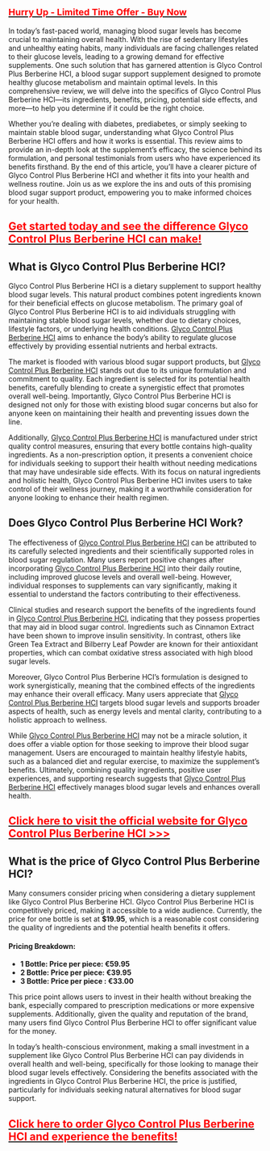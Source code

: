 <h2 style="text-align: left;" data-id="0"><a href="https://sale365day.com/get-glyco-control-berberine"><span style="font-size: large;"><strong><span style="color: red;">Hurry Up - Limited Time Offer - Buy Now</span></strong></span></a></h2>
<p>In today&rsquo;s fast-paced world, managing blood sugar levels has become crucial to maintaining overall health. With the rise of sedentary lifestyles and unhealthy eating habits, many individuals are facing challenges related to their glucose levels, leading to a growing demand for effective supplements. One such solution that has garnered attention is Glyco Control Plus Berberine HCI, a blood sugar support supplement designed to promote healthy glucose metabolism and maintain optimal levels. In this comprehensive review, we will delve into the specifics of Glyco Control Plus Berberine HCI&mdash;its ingredients, benefits, pricing, potential side effects, and more&mdash;to help you determine if it could be the right choice.&nbsp;</p>
<p>Whether you&rsquo;re dealing with diabetes, prediabetes, or simply seeking to maintain stable blood sugar, understanding what Glyco Control Plus Berberine HCI offers and how it works is essential. This review aims to provide an in-depth look at the supplement&rsquo;s efficacy, the science behind its formulation, and personal testimonials from users who have experienced its benefits firsthand. By the end of this article, you&rsquo;ll have a clearer picture of Glyco Control Plus Berberine HCI and whether it fits into your health and wellness routine. Join us as we explore the ins and outs of this promising blood sugar support product, empowering you to make informed choices for your health.</p>
<h2 style="text-align: left;" data-id="0"><strong><a href="https://sale365day.com/get-glyco-control-berberine" target="_blank" rel="sponsored noopener"><span style="color: red;">Get started today and see the difference Glyco Control Plus Berberine HCI can make!</span></a></strong></h2>
<h2><strong>What is Glyco Control Plus Berberine HCI?</strong></h2>
<p>Glyco Control Plus Berberine HCI is a dietary supplement to support healthy blood sugar levels. This natural product combines potent ingredients known for their beneficial effects on glucose metabolism. The primary goal of Glyco Control Plus Berberine HCI is to aid individuals struggling with maintaining stable blood sugar levels, whether due to dietary choices, lifestyle factors, or underlying health conditions. <a href="https://groups.google.com/g/glyco-control-plus-berberine-hci">Glyco Control Plus Berberine HCI</a> aims to enhance the body&rsquo;s ability to regulate glucose effectively by providing essential nutrients and herbal extracts.</p>
<p>The market is flooded with various blood sugar support products, but <a href="https://supplementbosshere.blogspot.com/2024/10/glyco-control-plus-berberine-hci.html">Glyco Control Plus Berberine HCI</a> stands out due to its unique formulation and commitment to quality. Each ingredient is selected for its potential health benefits, carefully blending to create a synergistic effect that promotes overall well-being. Importantly, Glyco Control Plus Berberine HCI is designed not only for those with existing blood sugar concerns but also for anyone keen on maintaining their health and preventing issues down the line.</p>
<p>Additionally, <a href="https://groups.google.com/g/glyco-control-plus-berberine-hci">Glyco Control Plus Berberine HCI</a> is manufactured under strict quality control measures, ensuring that every bottle contains high-quality ingredients. As a non-prescription option, it presents a convenient choice for individuals seeking to support their health without needing medications that may have undesirable side effects. With its focus on natural ingredients and holistic health, Glyco Control Plus Berberine HCI invites users to take control of their wellness journey, making it a worthwhile consideration for anyone looking to enhance their health regimen.</p>
<h2><strong>Does Glyco Control Plus Berberine HCI Work?</strong></h2>
<p>The effectiveness of <a href="https://groups.google.com/g/glyco-control-plus-berberine-hci/c/Nc4ZZkTGq-U">Glyco Control Plus Berberine HCI</a> can be attributed to its carefully selected ingredients and their scientifically supported roles in blood sugar regulation. Many users report positive changes after incorporating <a href="https://groups.google.com/g/glyco-control-plus-berberine-hci/c/Nc4ZZkTGq-U">Glyco Control Plus Berberine HCI</a> into their daily routine, including improved glucose levels and overall well-being. However, individual responses to supplements can vary significantly, making it essential to understand the factors contributing to their effectiveness.</p>
<p>Clinical studies and research support the benefits of the ingredients found in <a href="https://groups.google.com/g/glyco-control-plus-berberine-hci/c/Y-7X5sfM66c">Glyco Control Plus Berberine HCI</a>, indicating that they possess properties that may aid in blood sugar control. Ingredients such as Cinnamon Extract have been shown to improve insulin sensitivity. In contrast, others like Green Tea Extract and Bilberry Leaf Powder are known for their antioxidant properties, which can combat oxidative stress associated with high blood sugar levels.</p>
<p>Moreover, Glyco Control Plus Berberine HCI&rsquo;s formulation is designed to work synergistically, meaning that the combined effects of the ingredients may enhance their overall efficacy. Many users appreciate that <a href="https://groups.google.com/g/glyco-control-plus-berberine-hci/c/Y-7X5sfM66c">Glyco Control Plus Berberine HCI</a> targets blood sugar levels and supports broader aspects of health, such as energy levels and mental clarity, contributing to a holistic approach to wellness.</p>
<p>While <a href="https://glyco-control-plus-berberine-hci-official-website.jimdosite.com/">Glyco Control Plus Berberine HCI</a> may not be a miracle solution, it does offer a viable option for those seeking to improve their blood sugar management. Users are encouraged to maintain healthy lifestyle habits, such as a balanced diet and regular exercise, to maximize the supplement&rsquo;s benefits. Ultimately, combining quality ingredients, positive user experiences, and supporting research suggests that <a href="https://glyco-control-plus-berberine-hci-official-website.jimdosite.com/">Glyco Control Plus Berberine HCI</a> effectively manages blood sugar levels and enhances overall health.</p>
<h2 style="text-align: left;" data-id="0"><strong><a href="https://sale365day.com/get-glyco-control-berberine" target="_blank" rel="sponsored noopener"><span style="color: red;">Click here to visit the official website for Glyco Control Plus Berberine HCI &gt;&gt;&gt;</span></a></strong></h2>
<h2><strong>What is the price of Glyco Control Plus Berberine HCI?</strong></h2>
<p>Many consumers consider pricing when considering a dietary supplement like Glyco Control Plus Berberine HCI. Glyco Control Plus Berberine HCI is competitively priced, making it accessible to a wide audience. Currently, the price for one bottle is set at <strong>$19.95</strong>, which is a reasonable cost considering the quality of ingredients and the potential health benefits it offers.</p>
<h4>Pricing Breakdown:</h4>
<ul>
<li><strong>1 Bottle: Price per piece: &euro;59.95</strong></li>
<li><strong>2 Bottle: Price per piece: &euro;39.95</strong></li>
<li><strong>3 Bottle: Price per piece : &euro;33.00&nbsp;</strong></li>
</ul>
<p>This price point allows users to invest in their health without breaking the bank, especially compared to prescription medications or more expensive supplements. Additionally, given the quality and reputation of the brand, many users find Glyco Control Plus Berberine HCI to offer significant value for the money.</p>
<p>In today&rsquo;s health-conscious environment, making a small investment in a supplement like Glyco Control Plus Berberine HCI can pay dividends in overall health and well-being, specifically for those looking to manage their blood sugar levels effectively. Considering the benefits associated with the ingredients in Glyco Control Plus Berberine HCI, the price is justified, particularly for individuals seeking natural alternatives for blood sugar support.</p>
<h2 style="text-align: left;" data-id="0"><strong><a href="https://sale365day.com/get-glyco-control-berberine" target="_blank" rel="sponsored noopener"><span style="color: red;">Click here to order Glyco Control Plus Berberine HCI and experience the benefits!</span></a></strong></h2>
